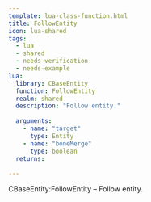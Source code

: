 ```yaml
---
template: lua-class-function.html
title: FollowEntity
icon: lua-shared
tags:
  - lua
  - shared
  - needs-verification
  - needs-example
lua:
  library: CBaseEntity
  function: FollowEntity
  realm: shared
  description: "Follow entity."
  
  arguments:
    - name: "target"
      type: Entity
    - name: "boneMerge"
      type: boolean
  returns:
    
---
```


<div class="lua__search__keywords">
CBaseEntity:FollowEntity &#x2013; Follow entity.
</div>
